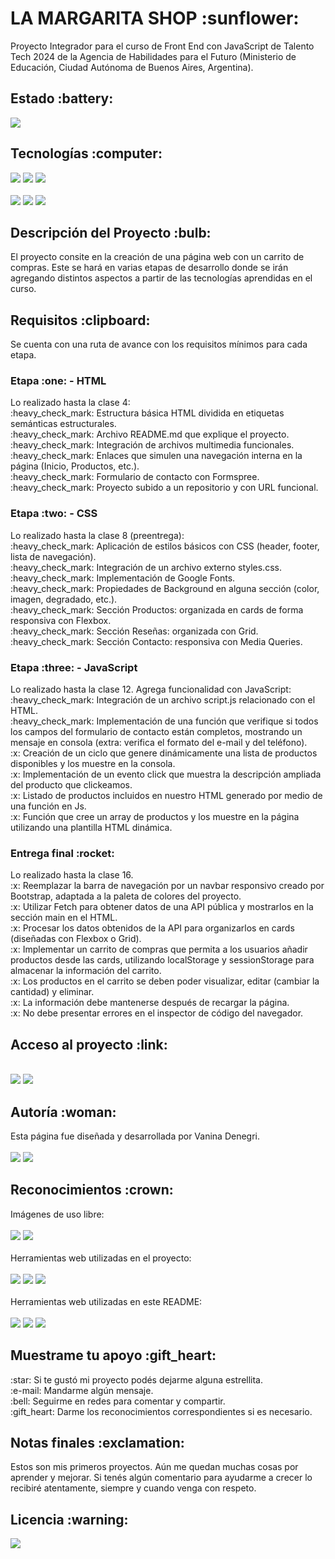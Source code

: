 <h1>LA MARGARITA SHOP :sunflower:</h1>
<p>
Proyecto Integrador para el curso de Front End con JavaScript de Talento Tech 2024 de la Agencia de Habilidades para el Futuro (Ministerio de Educación, Ciudad Autónoma de Buenos Aires, Argentina).
</p>

<h2>Estado :battery:</h2>
<p align="left"><img src="https://img.shields.io/badge/STATUS-EN_DESARROLLO-0B8E36?style=flat-square"></p>

<h2>Tecnologías :computer:</h2>
<p align="left">
<img src="https://img.shields.io/badge/HTML_5-E34F26?style=flat-square&logo=html5&logoColor=FFFFFF"> 
<img src="https://img.shields.io/badge/CSS_3-1572B6?style=flat-square&logo=css3&logoColor=FFFFFF"> 
<img src="https://img.shields.io/badge/JavaScript-F7DF1E?style=flat-square&logo=javascript&logoColor=FFFFFF">
<br>
<br>
<img src="https://img.shields.io/badge/Figma-F24E1E?style=flat-square&logo=figma&logoColor=FFFFFF"> 
<img src="https://img.shields.io/badge/CorelDraw-000000?style=flat-square&logo=coreldraw&logoColor=FFFFFF"> 
<img src="https://img.shields.io/badge/Corel_PhotoPaint-000000?style=flat-square&logo=coreldraw&logoColor=FFFFFF"> 
</p>

<h2>Descripción del Proyecto :bulb:</h2>
<p>
El proyecto consite en la creación de una página web con un carrito de compras. Este se hará en varias etapas de desarrollo donde se irán agregando distintos aspectos a partir de las tecnologías aprendidas en el curso.
</p>

<h2>Requisitos :clipboard:</h2>
<p>
Se cuenta con una ruta de avance con los requisitos mínimos para cada etapa.
</p>

<h3>Etapa :one: - HTML</h3>
<p>
Lo realizado hasta la clase 4:
<br>:heavy_check_mark: Estructura básica HTML dividida en etiquetas semánticas estructurales.
<br>:heavy_check_mark: Archivo README.md que explique el proyecto.
<br>:heavy_check_mark: Integración de archivos multimedia funcionales.
<br>:heavy_check_mark: Enlaces que simulen una navegación interna en la página (Inicio, Productos, etc.).
<br>:heavy_check_mark: Formulario de contacto con Formspree.
<br>:heavy_check_mark: Proyecto subido a un repositorio y con URL funcional.
</p>

<h3>Etapa :two: - CSS</h3>
<p>
Lo realizado hasta la clase 8 (preentrega):
<br>:heavy_check_mark: Aplicación de estilos básicos con CSS (header, footer, lista de navegación).
<br>:heavy_check_mark: Integración de un archivo externo styles.css.
<br>:heavy_check_mark: Implementación de Google Fonts.
<br>:heavy_check_mark: Propiedades de Background en alguna sección (color, imagen, degradado, etc.).
<br>:heavy_check_mark: Sección Productos: organizada en cards de forma responsiva con Flexbox.
<br>:heavy_check_mark: Sección Reseñas: organizada con Grid.
<br>:heavy_check_mark: Sección Contacto: responsiva con Media Queries.
</p>

<h3>Etapa :three: - JavaScript</h3>
<p>
Lo realizado hasta la clase 12. Agrega funcionalidad con JavaScript:
<br>:heavy_check_mark: Integración de un archivo script.js relacionado con el HTML.
<br>:heavy_check_mark: Implementación de una función que verifique si todos los campos del formulario de contacto están completos, mostrando un mensaje en consola (extra: verifica el formato del e-mail y del teléfono). 
<br>:x: Creación de un ciclo que genere dinámicamente una lista de productos disponibles y los muestre en la consola.
<br>:x: Implementación de un evento click que muestra la descripción ampliada del producto que clickeamos.
<br>:x: Listado de productos incluidos en nuestro HTML generado por medio de una función en Js.
<br>:x: Función que cree un array de productos y los muestre en la página utilizando una plantilla HTML dinámica.
</p>

<h3>Entrega final :rocket:</h3>
<p>
Lo realizado hasta la clase 16. 
<br>:x: Reemplazar la barra de navegación por un navbar responsivo creado por Bootstrap, adaptada a la paleta de colores del proyecto.
<br>:x: Utilizar Fetch para obtener datos de una API pública y mostrarlos en la sección main en el HTML.
<br>:x: Procesar los datos obtenidos de la API para organizarlos en cards (diseñadas con Flexbox o Grid).
<br>:x: Implementar un carrito de compras que permita a los usuarios añadir productos desde las cards, utilizando localStorage y sessionStorage para almacenar la información del carrito.
<br>:x: Los productos en el carrito se deben poder visualizar, editar (cambiar la cantidad) y eliminar.
<br>:x: La información debe mantenerse después de recargar la página.
<br>:x: No debe presentar errores en el inspector de código del navegador.
</p>

<h2>Acceso al proyecto :link:</h2>
<p>
<br>
<a href="https://github.com/VannDennOk/la-margarita-shop.git"><img src="https://img.shields.io/badge/Repositorio-181717?style=flat-square&logo=github&logoColor=ffffff"></a> 
<a href="https://la-margarita-shop.netlify.app/"><img src="https://img.shields.io/badge/Netlify-%2300C7B7?style=flat-square&logo=netlify&logoColor=%23ffffff"></a> 
<!-- <a href="https://www.figma.com/design/cuLTiolsfN1sbfnfVfO29h/Portafolio-Alura?node-id=125911-238&t=LsfUs3421X2OlQ3G-1"><img src="https://img.shields.io/badge/Dise%C3%B1o-F24E1E?style=flat-square&logo=figma&logoColor=ffffff"></a> -->
</p>

<h2>Autoría :woman:</h2>
<p>
Esta página fue diseñada y desarrollada por Vanina Denegri.
<br>
<br>
<a href="https://github.com/VannDennOk"><img src="https://img.shields.io/badge/GitHub-181717?style=flat-square&logo=github&logoColor=FFFFFF&link=https%3A%2F%2Fgithub.com%2FVannDennOk"></a> 
<a href="https://www.linkedin.com/in/vaninadenegri/"><img src="https://img.shields.io/badge/LinkedIn-0A66C2?style=flat-square&logo=linkedin&logoColor=FFFFFF&link=https%3A%2F%2Fwww.linkedin.com%2Fin%2Fvaninadenegri%2F"></a>
</p>

<h2>Reconocimientos :crown:</h2>
<p>
Imágenes de uso libre:
<br>
<br>
<a href="https://www.pexels.com"><img src="https://img.shields.io/badge/Pexels-%2305A081?style=flat-square&logo=pexels&logoColor=%23ffffff"></a> <a href="https://unsplash.com"><img src="https://img.shields.io/badge/Unsplah-%23000000?style=flat-square&logo=unsplash&logoColor=%23ffffff"></a>
<br>
<br>
Herramientas web utilizadas en el proyecto:
<br>
<br>
<a href="https://formspree.io"><img src="https://img.shields.io/badge/Formspree-E5122E?style=flat-square&logo=formspree&logoColor=FFFFFF&link=https%3A%2F%2Fformspree.io%2F"></a> <a href="https://icons.getbootstrap.com/?q=menu"><img src="https://img.shields.io/badge/Bootstrap%20Icons-7952B3?style=flat-square&logo=bootstrap&logoColor=FFFFFF&link=ttps%3A%2F%2Ficons.getbootstrap.com%2F"></a> <a href=""><img src="https://img.shields.io/badge/Google_Fonts-%234285F4?style=flat-square&logo=googlefonts&logoColor=%23ffffff"></a>
<br>
<br>
Herramientas web utilizadas en este README:
<br>
<br>
<a href="https://shields.io/"><img src="https://img.shields.io/badge/Shields%20Badges-000000?style=flat-square&logo=shieldsdotio&logoColor=FFFFFF&link=https%3A%2F%2Fshields.io%2Fbadges"></a> 
<a href="https://gist.github.com/rxaviers/7360908"><img src="https://img.shields.io/badge/Emojis%20para%20README.md-F28705?style=flat-square&link=https%3A%2F%2Fgist.github.com%2Frxaviers%2F7360908"></a> 
<a href=""><img src="https://img.shields.io/badge/Simple_Icons-%23000000?style=flat-square&logo=simpleicons&logoColor=%23ffffff"></a>
</p>

<h2>Muestrame tu apoyo :gift_heart:</h2>
<p>
:star: Si te gustó mi proyecto podés dejarme alguna estrellita.
<br>:e-mail: Mandarme algún mensaje.
<br>:bell: Seguirme en redes para comentar y compartir.
<br>:gift_heart: Darme los reconocimientos correspondientes si es necesario.
</p>

<h2>Notas finales :exclamation:</h2>
<p>
Estos son mis primeros proyectos. Aún me quedan muchas cosas por aprender y mejorar. Si tenés algún comentario para ayudarme a crecer lo recibiré atentamente, siempre y cuando venga con respeto.
</p>

<h2>Licencia :warning:</h2>
<a href="https://opensource.org/license/MIT"><img src="https://img.shields.io/badge/Licencia%20MIT-E30613?style=flat-square&link=https%3A%2F%2Fopensource.org%2Flicense%2FMIT"></a></p>


